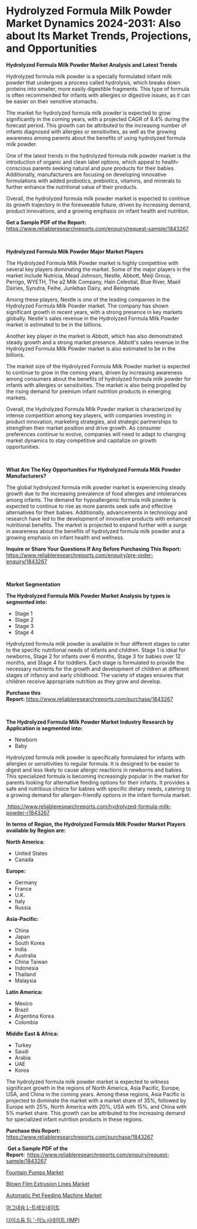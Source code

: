 <p><h1>Hydrolyzed Formula Milk Powder Market Dynamics 2024-2031: Also about Its Market Trends, Projections, and Opportunities</h1></p><p><strong>Hydrolyzed Formula Milk Powder Market Analysis and Latest Trends</strong></p>
<p><p>Hydrolyzed formula milk powder is a specially formulated infant milk powder that undergoes a process called hydrolysis, which breaks down proteins into smaller, more easily digestible fragments. This type of formula is often recommended for infants with allergies or digestive issues, as it can be easier on their sensitive stomachs.</p><p>The market for hydrolyzed formula milk powder is expected to grow significantly in the coming years, with a projected CAGR of 8.4% during the forecast period. This growth can be attributed to the increasing number of infants diagnosed with allergies or sensitivities, as well as the growing awareness among parents about the benefits of using hydrolyzed formula milk powder.</p><p>One of the latest trends in the hydrolyzed formula milk powder market is the introduction of organic and clean label options, which appeal to health-conscious parents seeking natural and pure products for their babies. Additionally, manufacturers are focusing on developing innovative formulations with added probiotics, prebiotics, vitamins, and minerals to further enhance the nutritional value of their products.</p><p>Overall, the hydrolyzed formula milk powder market is expected to continue its growth trajectory in the foreseeable future, driven by increasing demand, product innovations, and a growing emphasis on infant health and nutrition.</p></p>
<p><strong>Get a Sample PDF of the Report:&nbsp;</strong> <a href="https://www.reliableresearchreports.com/enquiry/request-sample/1843267">https://www.reliableresearchreports.com/enquiry/request-sample/1843267</a></p>
<p>&nbsp;</p>
<p><strong>Hydrolyzed Formula Milk Powder Major Market Players</strong></p>
<p><p>The Hydrolyzed Formula Milk Powder market is highly competitive with several key players dominating the market. Some of the major players in the market include Nutricia, Mead Johnson, Nestle, Abbott, Meiji Group, Perrigo, WYETH, The a2 Milk Company, Hain Celestial, Blue River, Maeil Dairies, Synutra, Feihe, Junlebao Dairy, and Beingmate.</p><p>Among these players, Nestle is one of the leading companies in the Hydrolyzed Formula Milk Powder market. The company has shown significant growth in recent years, with a strong presence in key markets globally. Nestle's sales revenue in the Hydrolyzed Formula Milk Powder market is estimated to be in the billions.</p><p>Another key player in the market is Abbott, which has also demonstrated steady growth and a strong market presence. Abbott's sales revenue in the Hydrolyzed Formula Milk Powder market is also estimated to be in the billions.</p><p>The market size of the Hydrolyzed Formula Milk Powder market is expected to continue to grow in the coming years, driven by increasing awareness among consumers about the benefits of hydrolyzed formula milk powder for infants with allergies or sensitivities. The market is also being propelled by the rising demand for premium infant nutrition products in emerging markets.</p><p>Overall, the Hydrolyzed Formula Milk Powder market is characterized by intense competition among key players, with companies investing in product innovation, marketing strategies, and strategic partnerships to strengthen their market position and drive growth. As consumer preferences continue to evolve, companies will need to adapt to changing market dynamics to stay competitive and capitalize on growth opportunities.</p></p>
<p>&nbsp;</p>
<p><strong>What Are The Key Opportunities For Hydrolyzed Formula Milk Powder Manufacturers?</strong></p>
<p><p>The global hydrolyzed formula milk powder market is experiencing steady growth due to the increasing prevalence of food allergies and intolerances among infants. The demand for hypoallergenic formula milk powder is expected to continue to rise as more parents seek safe and effective alternatives for their babies. Additionally, advancements in technology and research have led to the development of innovative products with enhanced nutritional benefits. The market is projected to expand further with a surge in awareness about the benefits of hydrolyzed formula milk powder and a growing emphasis on infant health and wellness.</p></p>
<p><strong>Inquire or Share Your Questions If Any Before Purchasing This Report:</strong> <a href="https://www.reliableresearchreports.com/enquiry/pre-order-enquiry/1843267">https://www.reliableresearchreports.com/enquiry/pre-order-enquiry/1843267</a></p>
<p>&nbsp;</p>
<p><strong>Market Segmentation</strong></p>
<p><strong>The Hydrolyzed Formula Milk Powder Market Analysis by types is segmented into:</strong></p>
<p><ul><li>Stage 1</li><li>Stage 2</li><li>Stage 3</li><li>Stage 4</li></ul></p>
<p><p>Hydrolyzed formula milk powder is available in four different stages to cater to the specific nutritional needs of infants and children. Stage 1 is ideal for newborns, Stage 2 for infants over 6 months, Stage 3 for babies over 12 months, and Stage 4 for toddlers. Each stage is formulated to provide the necessary nutrients for the growth and development of children at different stages of infancy and early childhood. The variety of stages ensures that children receive appropriate nutrition as they grow and develop.</p></p>
<p><strong>Purchase this Report:&nbsp;</strong><a href="https://www.reliableresearchreports.com/purchase/1843267">https://www.reliableresearchreports.com/purchase/1843267</a></p>
<p>&nbsp;</p>
<p><strong>The Hydrolyzed Formula Milk Powder Market Industry Research by Application is segmented into:</strong></p>
<p><ul><li>Newborn</li><li>Baby</li></ul></p>
<p><p>Hydrolyzed formula milk powder is specifically formulated for infants with allergies or sensitivities to regular formula. It is designed to be easier to digest and less likely to cause allergic reactions in newborns and babies. This specialized formula is becoming increasingly popular in the market for parents looking for alternative feeding options for their infants. It provides a safe and nutritious choice for babies with specific dietary needs, catering to a growing demand for allergen-friendly options in the infant formula market.</p></p>
<p><a href="https://www.reliableresearchreports.com/hydrolyzed-formula-milk-powder-r1843267">&nbsp;https://www.reliableresearchreports.com/hydrolyzed-formula-milk-powder-r1843267</a></p>
<p><strong>In terms of Region, the Hydrolyzed Formula Milk Powder Market Players available by Region are:</strong></p>
<p>
    <p> <strong> North America: </strong>
        <ul>
            <li>United States</li>
            <li>Canada</li>
        </ul>
        </p> 
    <p> <strong> Europe: </strong>
        <ul>
            <li>Germany</li>
            <li>France</li>
            <li>U.K.</li>
            <li>Italy</li>
            <li>Russia</li>
        </ul>
        </p> 
    <p> <strong> Asia-Pacific: </strong>
        <ul>
            <li>China</li>
            <li>Japan</li>
            <li>South Korea</li>
            <li>India</li>
            <li>Australia</li>
            <li>China Taiwan</li>
            <li>Indonesia</li>
            <li>Thailand</li>
            <li>Malaysia</li>
        </ul>
        </p> 
    <p> <strong> Latin America: </strong>
        <ul>
            <li>Mexico</li>
            <li>Brazil</li>
            <li>Argentina Korea</li>
            <li>Colombia</li>
        </ul>
        </p> 
    <p> <strong> Middle East & Africa: </strong>
        <ul>
            <li>Turkey</li>
            <li>Saudi</li>
            <li>Arabia</li>
            <li>UAE</li>
            <li>Korea</li>
        </ul>
    </p>
    </p>
<p><p>The hydrolyzed formula milk powder market is expected to witness significant growth in the regions of North America, Asia Pacific, Europe, USA, and China in the coming years. Among these regions, Asia Pacific is projected to dominate the market with a market share of 35%, followed by Europe with 25%, North America with 20%, USA with 15%, and China with 5% market share. This growth can be attributed to the increasing demand for specialized infant nutrition products in these regions.</p></p>
<p><strong>Purchase this Report: </strong><a href="https://www.reliableresearchreports.com/purchase/1843267">https://www.reliableresearchreports.com/purchase/1843267</a></p>
<p>&nbsp;<strong>Get a Sample PDF of the Report:&nbsp;&nbsp;</strong><a href="https://www.reliableresearchreports.com/enquiry/request-sample/1843267">https://www.reliableresearchreports.com/enquiry/request-sample/1843267</a></p>
<p><strong></strong></p>
<p><p><a href="https://github.com/kmatchooka/Market-Research-Report-List-1/blob/main/fountain-pumps-market.md">Fountain Pumps Market</a></p><p><a href="https://issuu.com/reportprime-2/docs/blown-film-extrusion-lines-market-size-2030.pptx">Blown Film Extrusion Lines Market</a></p><p><a href="https://github.com/zmnbyevx75/Market-Research-Report-List-1/blob/main/automatic-pet-feeding-machine-market.md">Automatic Pet Feeding Machine Market</a></p><p><a href="https://github.com/langcat852024/Market-Research-Report-List-1/blob/main/7656866153788.md">마그네슘 L-트레오네이트</a></p><p><a href="https://github.com/vdhdwjyp90142/Market-Research-Report-List-2/blob/main/4174257153789.md">다이소듐 5\ '-이노시네이트 (IMP)</a></p></p>
